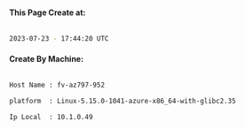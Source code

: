 
   
#### This Page Create at:

```bash

2023-07-23 - 17:44:20 UTC

```

#### Create By Machine:

```bash

Host Name : fv-az797-952

platform  : Linux-5.15.0-1041-azure-x86_64-with-glibc2.35

Ip Local  : 10.1.0.49

```

